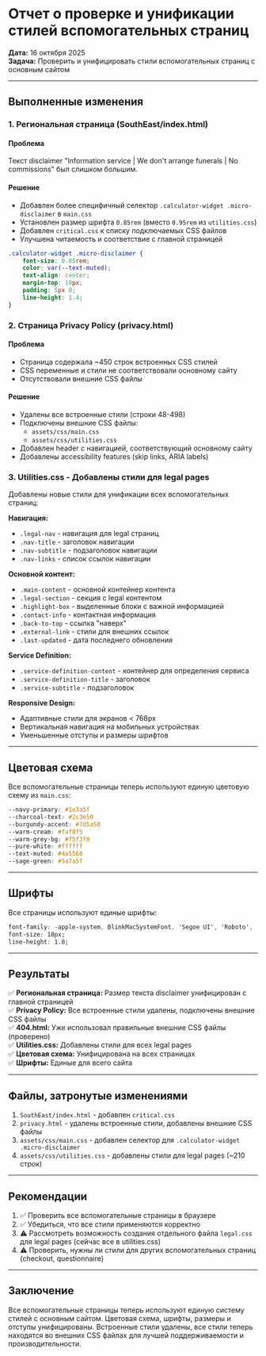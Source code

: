 # Отчет о проверке и унификации стилей вспомогательных страниц

**Дата:** 16 октября 2025  
**Задача:** Проверить и унифицировать стили вспомогательных страниц с основным сайтом

---

## Выполненные изменения

### 1. Региональная страница (SouthEast/index.html)

#### Проблема
Текст disclaimer "Information service | We don't arrange funerals | No commissions" был слишком большим.

#### Решение
- Добавлен более специфичный селектор `.calculator-widget .micro-disclaimer` в `main.css`
- Установлен размер шрифта `0.85rem` (вместо `0.95rem` из `utilities.css`)
- Добавлен `critical.css` к списку подключаемых CSS файлов
- Улучшена читаемость и соответствие с главной страницей

```css
.calculator-widget .micro-disclaimer {
    font-size: 0.85rem;
    color: var(--text-muted);
    text-align: center;
    margin-top: 10px;
    padding: 5px 0;
    line-height: 1.4;
}
```

### 2. Страница Privacy Policy (privacy.html)

#### Проблема
- Страница содержала ~450 строк встроенных CSS стилей
- CSS переменные и стили не соответствовали основному сайту
- Отсутствовали внешние CSS файлы

#### Решение
- Удалены все встроенные стили (строки 48-498)
- Подключены внешние CSS файлы:
  - `assets/css/main.css`
  - `assets/css/utilities.css`
- Добавлен header с навигацией, соответствующий основному сайту
- Добавлены accessibility features (skip links, ARIA labels)

### 3. Utilities.css - Добавлены стили для legal pages

Добавлены новые стили для унификации всех вспомогательных страниц:

**Навигация:**
- `.legal-nav` - навигация для legal страниц
- `.nav-title` - заголовок навигации
- `.nav-subtitle` - подзаголовок навигации
- `.nav-links` - список ссылок навигации

**Основной контент:**
- `.main-content` - основной контейнер контента
- `.legal-section` - секция с legal контентом
- `.highlight-box` - выделенные блоки с важной информацией
- `.contact-info` - контактная информация
- `.back-to-top` - ссылка "наверх"
- `.external-link` - стили для внешних ссылок
- `.last-updated` - дата последнего обновления

**Service Definition:**
- `.service-definition-content` - контейнер для определения сервиса
- `.service-definition-title` - заголовок
- `.service-subtitle` - подзаголовок

**Responsive Design:**
- Адаптивные стили для экранов < 768px
- Вертикальная навигация на мобильных устройствах
- Уменьшенные отступы и размеры шрифтов

---

## Цветовая схема

Все вспомогательные страницы теперь используют единую цветовую схему из `main.css`:

```css
--navy-primary: #1e3a5f
--charcoal-text: #2c3e50
--burgundy-accent: #7d5a50
--warm-cream: #faf8f5
--warm-grey-bg: #f5f3f0
--pure-white: #ffffff
--text-muted: #4a5568
--sage-green: #5a7a5f
```

---

## Шрифты

Все страницы используют единые шрифты:

```css
font-family: -apple-system, BlinkMacSystemFont, 'Segoe UI', 'Roboto', 'Oxygen', 'Helvetica Neue', Arial, sans-serif;
font-size: 18px;
line-height: 1.8;
```

---

## Результаты

✅ **Региональная страница:** Размер текста disclaimer унифицирован с главной страницей  
✅ **Privacy Policy:** Все встроенные стили удалены, подключены внешние CSS файлы  
✅ **404.html:** Уже использовал правильные внешние CSS файлы (проверено)  
✅ **Utilities.css:** Добавлены стили для всех legal pages  
✅ **Цветовая схема:** Унифицирована на всех страницах  
✅ **Шрифты:** Единые для всего сайта  

---

## Файлы, затронутые изменениями

1. `SouthEast/index.html` - добавлен `critical.css`
2. `privacy.html` - удалены встроенные стили, добавлены внешние CSS файлы
3. `assets/css/main.css` - добавлен селектор для `.calculator-widget .micro-disclaimer`
4. `assets/css/utilities.css` - добавлены стили для legal pages (~210 строк)

---

## Рекомендации

1. ✅ Проверить все вспомогательные страницы в браузере
2. ✅ Убедиться, что все стили применяются корректно
3. ⚠️ Рассмотреть возможность создания отдельного файла `legal.css` для legal pages (сейчас все в utilities.css)
4. ⚠️ Проверить, нужны ли стили для других вспомогательных страниц (checkout, questionnaire)

---

## Заключение

Все вспомогательные страницы теперь используют единую систему стилей с основным сайтом. Цветовая схема, шрифты, размеры и отступы унифицированы. Встроенные стили удалены, все стили теперь находятся во внешних CSS файлах для лучшей поддерживаемости и производительности.

